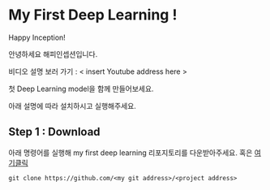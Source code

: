 # My First Deep Learning ! 
Happy Inception!

안녕하세요 해피인셉션입니다. 

비디오 설명 보러 가기 : < insert Youtube address here >

첫 Deep Learning model을 함께 만들어보세요. 

아래 설명에 따라 설치하시고 실행해주세요. 

## Step 1 : Download

아래 명령어를 실행해 my first deep learning 리포지토리를 다운받아주세요. 
혹은 [여기클릭](http:// )
```
git clone https://github.com/<my git address>/<project address>
```


